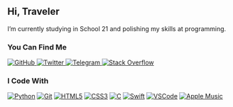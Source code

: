 ## Hi, Traveler

I’m currently studying in School 21 and polishing my skills at programming.

### You Can Find Me
<p>
  <a href="https://github.com/kirabin">
    <img alt="GitHub" src="https://img.shields.io/badge/github%20-%23121011.svg?&style=for-the-badge&logo=github&logoColor=white"/>
  </a>
  <a href="https://twitter.com/kirabin_twit">
    <img alt="Twitter" src="https://img.shields.io/badge/Twitter%20-%231DA1F2.svg?&style=for-the-badge&logo=Twitter&logoColor=white"/>
  </a>
  <a href="https://t.me/kirabin_tel">
    <img alt="Telegram" src="https://img.shields.io/badge/Telegram-2CA5E0?style=for-the-badge&logo=telegram&logoColor=white" />
  </a>
  <a href="https://stackoverflow.com/users/10603523/kirabin?tab=profile">
    <img alt="Stack Overflow" src="https://img.shields.io/badge/-Stack%20overflow-FE7A16?style=for-the-badge&logo=stack-overflow&logoColor=white"/>
  </a>
</p>

### I Code With
<p>
  <a href="https://github.com/kirabin?tab=repositories&q=&type=&language=python"><img alt="Python" src="https://img.shields.io/badge/python%20-%2314354C.svg?&style=for-the-badge&logo=python&logoColor=white"/></a>
  <a href="#" style="cursor:default"><img style="cursor:default" alt="Git" src="https://img.shields.io/badge/git%20-%23F05033.svg?&style=for-the-badge&logo=git&logoColor=white"/></a>
  <a href="#" style="cursor:default"><img alt="HTML5" src="https://img.shields.io/badge/html%20-%23E34F26.svg?&style=for-the-badge&logo=html5&logoColor=white"/></a>
  <a href="#" style="cursor: default"><img alt="CSS3" src="https://img.shields.io/badge/css%20-%231572B6.svg?&style=for-the-badge&logo=css3&logoColor=white"/></a>
  <a href="https://github.com/kirabin?tab=repositories&q=&type=&language=c"><img alt="C" src="https://img.shields.io/badge/c%20-%2300599C.svg?&style=for-the-badge&logo=c&logoColor=white"/></a>
  <a href="https://github.com/kirabin?tab=repositories&q=&type=&language=swift"><img alt="Swift" src="https://img.shields.io/badge/swift-%23FA7343.svg?&style=for-the-badge&logo=swift&logoColor=white"/></a>
  <a href="#" style="cursor: default"><img alt="VSCode" src="https://img.shields.io/badge/VSCode-0078d7.svg?&style=for-the-badge&logo=visual-studio-code&logoColor=white"/></a>
  <a href="#" style="cursor: default"><img alt="Apple Music" src="https://img.shields.io/badge/Apple_Music-9933CC?style=for-the-badge&logo=apple-music&logoColor=white" /></a>
</p>

<!--
<p align="center">
  <img align="center" src="https://github-readme-stats.vercel.app/api?username=kirabin&count_private=true&hide=prs,issues,contribs&show_icons=true&title_color=FFA500&icon_color=FFA500&hide_title=true&hide_border=true&include_all_commits=true"/>
  <img align="center" src="https://github-readme-stats.vercel.app/api/top-langs/?username=kirabin&layout=compact&title_color=FFA500&hide_border=true"/>
<p>
-->
